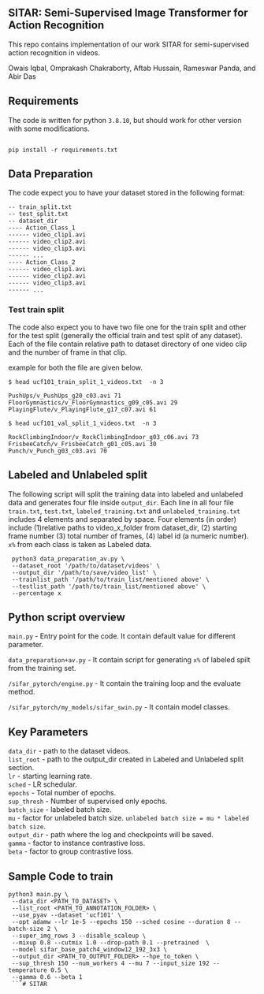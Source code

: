 ## SITAR: Semi-Supervised Image Transformer for Action Recognition

This repo contains implementation of our work SITAR for semi-supervised action recognition in videos.

Owais Iqbal, Omprakash Chakraborty, Aftab Hussain, Rameswar Panda, and Abir Das

## Requirements
The code is written for python `3.8.10`, but should work for other version with some modifications.
```

pip install -r requirements.txt
```

## Data Preparation

The code expect you to have your dataset stored in the following format:
```
-- train_split.txt
-- test_split.txt
-- dataset_dir
---- Action_Class_1
------ video_clip1.avi 
------ video_clip2.avi
------ video_clip3.avi
------ ...
---- Action_Class_2
------ video_clip1.avi 
------ video_clip2.avi
------ video_clip3.avi
------ ...
```


### Test train split

The code also expect you to have two file one for the train split and other for the test split (generally the official train and test split of any dataset). Each of the file contain relative path to dataset directory of one video clip and the number of frame in that clip.

example for both the file are given below.

```
$ head ucf101_train_split_1_videos.txt  -n 3

PushUps/v_PushUps_g20_c03.avi 71
FloorGymnastics/v_FloorGymnastics_g09_c05.avi 29
PlayingFlute/v_PlayingFlute_g17_c07.avi 61

$ head ucf101_val_split_1_videos.txt  -n 3

RockClimbingIndoor/v_RockClimbingIndoor_g03_c06.avi 73
FrisbeeCatch/v_FrisbeeCatch_g01_c05.avi 30
Punch/v_Punch_g03_c03.avi 70
```


## Labeled and Unlabeled split

The following script will split the training data into labeled and unlabeled data and generates four file inside `output_dir`. Each line in all four file `train.txt`,  `test.txt`, `labeled_training.txt` and `unlabeled_training.txt` includes 4 elements and separated by space. Four elements (in order) include (1)relative paths to video_x_folder from dataset_dir, (2) starting frame number (3) total number of frames, (4) label id (a numeric number). 
`x%` from each class is taken as Labeled data. 

```
 python3 data_preparation_av.py \
 --dataset_root '/path/to/dataset/videos' \
 --output_dir '/path/to/save/video_list' \
 --trainlist_path '/path/to/train_list/mentioned above' \
 --testlist_path '/path/to/train_list/mentioned above' \
 --percentage x
```


## Python script overview

`main.py` - Entry point for the code. It contain default value for different parameter.

`data_preparation+av.py` - It contain script for generating `x%` of labeled spilt from the training set.

`/sifar_pytorch/engine.py` - It contain the training loop and the evaluate method.

`/sifar_pytorch/my_models/sifar_swin.py` - It contain model classes.

## Key Parameters

`data_dir` - path to the dataset videos.\
`list_root` - path to the output_dir created in Labeled and Unlabeled split section.\
`lr` - starting learning rate.\
`sched` - LR schedular.\
`epochs` - Total number of epochs.\
`sup_thresh` - Number of supervised only epochs.\
`batch_size` - labeled batch size.\
`mu` - factor for unlabeled batch size. `unlabeled batch size = mu * labeled batch size`.\
`output_dir` - path where the log and checkpoints will be saved.\
`gamma` - factor to instance contrastive loss.\
`beta` - factor to group contrastive loss. 



## Sample Code to train



```
python3 main.py \
 --data_dir <PATH_TO_DATASET> \
 --list_root <PATH_TO_ANNOTATION_FOLDER> \
 --use_pyav --dataset 'ucf101' \
 --opt adamw --lr 1e-5 --epochs 150 --sched cosine --duration 8 --batch-size 2 \
 --super_img_rows 3 --disable_scaleup \
 --mixup 0.8 --cutmix 1.0 --drop-path 0.1 --pretrained  \
 --model sifar_base_patch4_window12_192_3x3 \
 --output_dir <PATH_TO_OUTPUT_FOLDER> --hpe_to_token \
 --sup_thresh 150 --num_workers 4 --mu 7 --input_size 192 --temperature 0.5 \
 --gamma 0.6 --beta 1
 ```# SITAR
